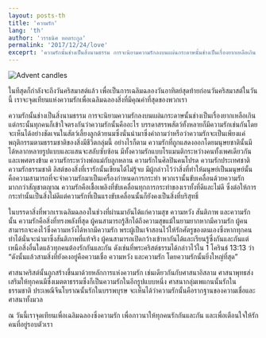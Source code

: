 ```yaml
---
layout: posts-th
title: 'ความรัก'
lang: 'th'
author: 'วรรธนิศ หอตระกูล'
permalink: '2017/12/24/love'
exceprt: 'ความรักนั้นช่างเป็นสิ่งนามธรรม การจะนิยามความรักลงบนแผ่นกระดาษนั้นช่างเป็นเรื่องยากเหลือเกิน แต่กระนั้นทุกคนก็เข้าใจตรงกันว่าความรักนั้นคืออะไร จะเห็นได้ว่าความรักนั้นคือรากฐานของความเชื่อและศาสนาทั้งมวล'
---
```


![Advent candles]({{site.url}}/images/2017-12-24-1.jpg)

ในทีสุดก็กำลังจะถึงวันคริสมาสต์แล้ว เพื่อเป็นการเฉลิมฉลองวันอาทิตย์สุดท้ายก่อนวันคริสมาสต์ในวันนี้ เราจะจุดเทียนแห่งความรักเพื่อเฉลิมฉลองสิ่งที่มีคุณค่าที่สุดของพวกเรา

ความรักนั้นช่างเป็นสิ่งนามธรรม การจะนิยามความรักลงบนแผ่นกระดาษนั้นช่างเป็นเรื่องยากเหลือเกิน แต่กระนั้นทุกคนก็เข้าใจตรงกันว่าความรักนั้นคืออะไร บรรดาสรรพสัตว์ทั้งหลายก็มีความรักเช่นกันโดยจะเห็นได้อย่างชัดเจนในสัตว์เลี้ยงลูกด้วยนมซึ่งนั่นนำมาซึ่งคำถามว่าหรือว่าความรักจะเป็นเพียงแค่พฤติกรรมตามธรรมชาติของสิ่งมีชีวิตกลุ่มนึ้ อย่างไรก็ตาม ความรักที่ถูกแสดงออกโดยมนุษยชาตินั้นมีได้หลากหลายรูปแบบและแสนจะสลับซับซ้อน มีทั้งความรักแบบโรแมนติกระหว่างคนทั้งเพศเดียวกันและเพศตรงข้าม ความรักระหว่างพ่อแม่กับลูกหลาน ความรักในศิลปินคนโปรด ความรักประเทศชาติ ความรักธรรมชาติ ลิสต์ของสิ่งที่เรารักนั้นเขียนได้ไม่รู้จบ มีผู้กล่าวไว้ว่าสิ่งที่ทำให้มนุษย์เป็นมนุษย์นั้นคือความสามารถที่จะจำความรักมาเป็นเครื่องกำหนดการกระทำ พวกเรานั้นขับเคลื่อนด้วยความรักมากกว่าสัญชาตญาณ ความรักคือเชื้อเพลิงที่ขับเคลื่อนทุกการกระทำของเราทั้งที่ดีและไม่ดี ซึ่งต่อให้การกระทำนั้นเป็นสิ่งไม่ดีแต่ความรักที่เป็นแรงขับเคลื่อนนั้นก็ยังคงเป็นสิ่งที่บริสุทธิ์

ในบรรดาสิ่งที่พวกเราเฉลิมฉลองในช่วงที่ผ่านมาอันได้แก่ความสุข ความหวัง สันติภาพ และความรักนั้น ความรักคือสิ่งที่ทรงพลังที่สุด ผู้คนสามารถรู้สึกได้ถึงความสุขแม้ในยามยากหากมีความรัก ผู้คนสามารถจะคงไว้ซึ่งความหวังได้หากมีความรัก พระผู้เป็นเจ้าสอนไว้ให้รักศัตรูของตนเองซึ่งหากทุกคนทำได้นั่นจะนำมาซึ่งสันติภาพที่แท้จริง ผู้คนสามารถเปิดกว้างเข้าหากันได้และเรียนรู้ซึ่งกันและกันแต่เหนือสิ่งอื่นใดแล้วทุกคนต้องรักกันและกัน ดังเช่นที่พระคริสต์ธรรมได้กล่าวไว้ใน 1 โครินธ์ 13:13 ว่า “ดังนั้นแล้วสามสิ่งที่ยังคงอยู่คือความเชื่อ ความหวัง และความรัก โดยความรักนั้นยิ่งใหญ่ที่สุด”

ศาสนาคริสต์นั้นถูกสร้างขึ้นมาด้วยหลักการแห่งความรัก เช่นเดียวกันกับศาสนาอิสลาม ศาสนาพุทธส่งเสริมให้ทุกคนมีซึ่งเมตตาธรรมซึ่งก็เป็นความรักในอีกรูปแบบหนึ่ง ศาสนากลุ่มเพแกนนั้นรักในธรรมชาติ ประเพณีจีนโบราณนั้นรักในบรรพบุรษ จะเห็นได้ว่าความรักนั้นคือรากฐานของความเชื่อและศาสนาทั้งมวล

ณ วันนี้เราจุดเทียนเพื่อเฉลิมฉลองซึ่งความรัก เพื่อภาวนาให้ทุกคนรักกันและกัน และเพื่อเตือนใจให้รักคนที่อยู่รอบตัวเรา
